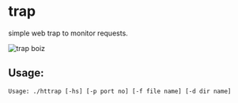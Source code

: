 # trap
simple web trap to monitor requests.

![trap boiz](https://raw.githubusercontent.com/p4p1/trap/master/assets/logo.jpg)

## Usage:
```
Usage: ./httrap [-hs] [-p port no] [-f file name] [-d dir name]
```
